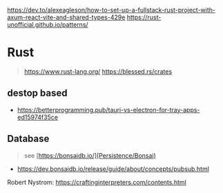 https://dev.to/alexeagleson/how-to-set-up-a-fullstack-rust-project-with-axum-react-vite-and-shared-types-429e
https://rust-unofficial.github.io/patterns/

# Rust
> https://www.rust-lang.org/
> https://blessed.rs/crates

## destop based
- https://betterprogramming.pub/tauri-vs-electron-for-tray-apps-ed15974f35ce

## Database
> see [https://bonsaidb.io/](Persistence/Bonsai)
  - https://dev.bonsaidb.io/release/guide/about/concepts/pubsub.html


Robert Nystrom:
https://craftinginterpreters.com/contents.html
